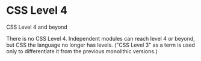 # CSS Level 4

CSS Level 4[](https://www.w3.org/TR/css-2023/#css-level-4) and beyond

There is no CSS Level 4. Independent modules can reach level 4 or beyond, but CSS the language no longer has levels. ("CSS Level 3" as a term is used only to differentiate it from the previous monolithic versions.)
